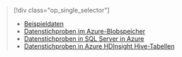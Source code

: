 > [!div class="op_single_selector"]
> * [Beispieldaten](../articles/machine-learning/machine-learning-data-science-sample-data.md)
> * [Datenstichproben im Azure-Blobspeicher](../articles/machine-learning/machine-learning-data-science-sample-data-blob.md)
> * [Datenstichproben in SQL Server in Azure](../articles/machine-learning/machine-learning-data-science-sample-data-sql-server.md)
> * [Datenstichproben in Azure HDInsight Hive-Tabellen](../articles/machine-learning/machine-learning-data-science-sample-data-hive.md)
> 
> 



<!--HONumber=Nov16_HO3-->


